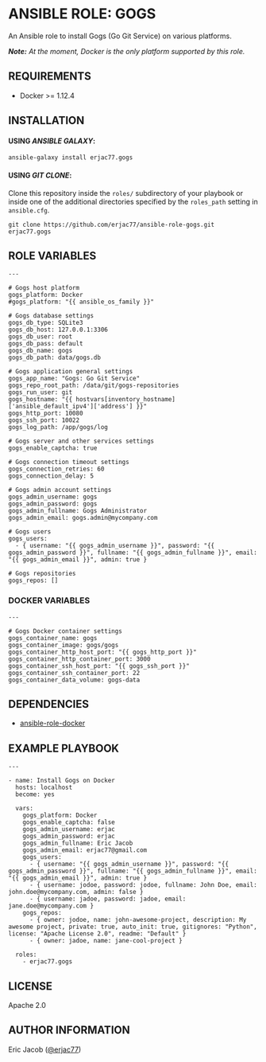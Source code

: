 # ANSIBLE ROLE: GOGS

An Ansible role to install Gogs (Go Git Service) on various platforms.

_**Note:** At the moment, Docker is the only platform supported by this role._

## REQUIREMENTS

* Docker >= 1.12.4

## INSTALLATION

#### USING _ANSIBLE GALAXY_:

```
ansible-galaxy install erjac77.gogs
```

#### USING _GIT CLONE_:

Clone this repository inside the `roles/` subdirectory of your playbook or inside one of the additional directories specified by the `roles_path` setting in `ansible.cfg`.

```
git clone https://github.com/erjac77/ansible-role-gogs.git erjac77.gogs
```

## ROLE VARIABLES

```
---

# Gogs host platform
gogs_platform: Docker
#gogs_platform: "{{ ansible_os_family }}"

# Gogs database settings
gogs_db_type: SQLite3
gogs_db_host: 127.0.0.1:3306
gogs_db_user: root
gogs_db_pass: default
gogs_db_name: gogs
gogs_db_path: data/gogs.db

# Gogs application general settings
gogs_app_name: "Gogs: Go Git Service"
gogs_repo_root_path: /data/git/gogs-repositories
gogs_run_user: git
gogs_hostname: "{{ hostvars[inventory_hostname]['ansible_default_ipv4']['address'] }}"
gogs_http_port: 10080
gogs_ssh_port: 10022
gogs_log_path: /app/gogs/log

# Gogs server and other services settings
gogs_enable_captcha: true

# Gogs connection timeout settings
gogs_connection_retries: 60
gogs_connection_delay: 5

# Gogs admin account settings
gogs_admin_username: gogs
gogs_admin_password: gogs
gogs_admin_fullname: Gogs Administrator
gogs_admin_email: gogs.admin@mycompany.com

# Gogs users
gogs_users:
  - { username: "{{ gogs_admin_username }}", password: "{{ gogs_admin_password }}", fullname: "{{ gogs_admin_fullname }}", email: "{{ gogs_admin_email }}", admin: true }

# Gogs repositories
gogs_repos: []
```

### DOCKER VARIABLES

```
---

# Gogs Docker container settings
gogs_container_name: gogs
gogs_container_image: gogs/gogs
gogs_container_http_host_port: "{{ gogs_http_port }}"
gogs_container_http_container_port: 3000
gogs_container_ssh_host_port: "{{ gogs_ssh_port }}"
gogs_container_ssh_container_port: 22
gogs_container_data_volume: gogs-data
```

## DEPENDENCIES

* [ansible-role-docker](https://github.com/erjac77/ansible-role-docker)

## EXAMPLE PLAYBOOK

```
---

- name: Install Gogs on Docker
  hosts: localhost
  become: yes

  vars:
    gogs_platform: Docker
    gogs_enable_captcha: false
    gogs_admin_username: erjac
    gogs_admin_password: erjac
    gogs_admin_fullname: Eric Jacob
    gogs_admin_email: erjac77@gmail.com
    gogs_users:
      - { username: "{{ gogs_admin_username }}", password: "{{ gogs_admin_password }}", fullname: "{{ gogs_admin_fullname }}", email: "{{ gogs_admin_email }}", admin: true }
      - { username: jodoe, password: jodoe, fullname: John Doe, email: john.doe@mycompany.com, admin: false }
      - { username: jadoe, password: jadoe, email: jane.doe@mycompany.com }
    gogs_repos:
      - { owner: jodoe, name: john-awesome-project, description: My awesome project, private: true, auto_init: true, gitignores: "Python", license: "Apache License 2.0", readme: "Default" }
      - { owner: jadoe, name: jane-cool-project }

  roles:
    - erjac77.gogs
```

## LICENSE

Apache 2.0

## AUTHOR INFORMATION

Eric Jacob ([@erjac77](https://github.com/erjac77))
